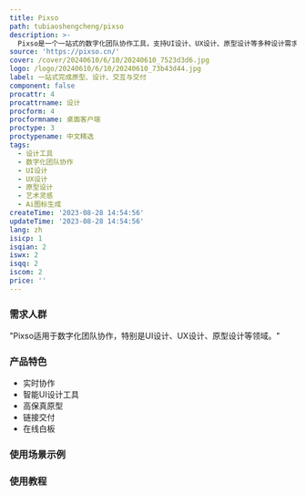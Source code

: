 ```yaml
---
title: Pixso
path: tubiaoshengcheng/pixso
description: >-
  Pixso是一个一站式的数字化团队协作工具，支持UI设计、UX设计、原型设计等多种设计需求。Pixso具备智能UI设计工具、高保真原型、链接交付、在线白板等多种功能，帮助团队协作更加高效。Pixso还拥有丰富的社区资源和设计系统，让设计无需从0开始。Pixso支持多人实时协作，成果一键交付，用户问题实时反馈，数据私有化等多种特性。
source: 'https://pixso.cn/'
cover: /cover/20240610/6/10/20240610_7523d3d6.jpg
logo: /logo/20240610/6/10/20240610_73b43d44.jpg
label: 一站式完成原型、设计、交互与交付
component: false
procattr: 4
procattrname: 设计
procform: 4
procformname: 桌面客户端
proctype: 3
proctypename: 中文精选
tags:
  - 设计工具
  - 数字化团队协作
  - UI设计
  - UX设计
  - 原型设计
  - 艺术灵感
  - Ai图标生成
createTime: '2023-08-28 14:54:56'
updateTime: '2023-08-28 14:54:56'
lang: zh
isicp: 1
isqian: 2
iswx: 2
isqq: 2
iscom: 2
price: ''
---
```




### 需求人群
"Pixso适用于数字化团队协作，特别是UI设计、UX设计、原型设计等领域。"

### 产品特色
* 实时协作
* 智能UI设计工具
* 高保真原型
* 链接交付
* 在线白板

### 使用场景示例


### 使用教程


  
